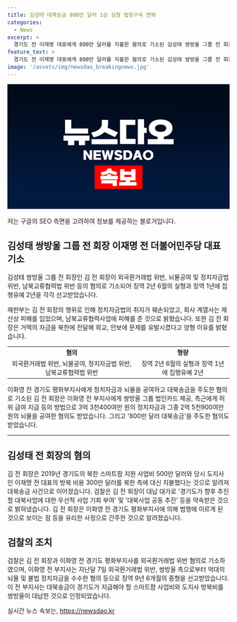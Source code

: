 ```yaml
---
title: 김성태 대북송금 800만 달러 1심 실형 법정구속 면해
categories:
  - News
excerpt: >
  경기도 전 이재명 대표에게 800만 달러를 지불한 혐의로 기소된 김성태 쌍방울 그룹 전 회장에게 징역 2년 6개월의 실형이 선고됐습니다. 또한, 대북송금 주도 혐의로도 기소된 그는 외국환거래법 위반 등으로 징역 1년에 집행유예 2년까지 선고받았으며, 정치자금법 위반 등의 혐의로도 공소를 받았다. 이에 대해 법정구속은 하지 않았으나 재판부는 피고인의 행위로 인해 정치자금법을 심각하게 훼손하고 회사에 피해를 입히며 남북교류협력사업에 피해를 준 것으로 판시했다.
feature_text: >
  경기도 전 이재명 대표에게 800만 달러를 지불한 혐의로 기소된 김성태 쌍방울 그룹 전 회장에게 징역 2년 6개월의 실형이 선고됐습니다. 또한, 대북송금 주도 혐의로도 기소된 그는 외국환거래법 위반 등으로 징역 1년에 집행유예 2년까지 선고받았으며, 정치자금법 위반 등의 혐의로도 공소를 받았다. 이에 대해 법정구속은 하지 않았으나 재판부는 피고인의 행위로 인해 정치자금법을 심각하게 훼손하고 회사에 피해를 입히며 남북교류협력사업에 피해를 준 것으로 판시했다.
image: '/assets/img/newsdao_breakingnews.jpg'
---
```


<p><img src="/assets/img/newsdao_breakingnews.jpg" alt="ontimetimes 속보" /></p>

<p>저는 구글의 SEO 측면을 고려하여 정보를 제공하는 블로거입니다.</p>

<h2 data-ke-size="size26">김성태 쌍방울 그룹 전 회장 이재명 전 더불어민주당 대표 기소</h2>

<p data-ke-size="size16">김성태 쌍방울 그룹 전 회장인 김 전 회장이 외국환거래법 위반, 뇌물공여 및 정치자금법 위반, 남북교류협력법 위반 등의 혐의로 기소되어 징역 2년 6월의 실형과 징역 1년에 집행유예 2년을 각각 선고받았습니다.</p>

<p data-ke-size="size16">재판부는 김 전 회장의 행위로 인해 정치자금법의 취지가 훼손되었고, 회사 계열사는 재산상 피해를 입었으며, 남북교류협력사업에 피해를 준 것으로 밝혔습니다. 또한 김 전 회장은 거액의 자금을 북한에 전달해 외교, 안보에 문제를 유발시켰다고 양형 이유를 밝혔습니다.</p>

<table>
  <tr>
    <td style="text-align: center; height: 17px;"><b>혐의</b></td>
    <td style="text-align: center; height: 17px;"><b>형량</b></td>
  </tr>
  <tr>
    <td style="text-align: center; height: 17px;">외국환거래법 위반, 뇌물공여, 정치자금법 위반, 남북교류협력법 위반</td>
    <td style="text-align: center; height: 17px;">징역 2년 6월의 실형과 징역 1년에 집행유예 2년</td>
  </tr>
</table>

<p data-ke-size="size16">이화영 전 경기도 평화부지사에게 정치자금과 뇌물을 공여하고 대북송금을 주도한 혐의로 기소된 김 전 회장은 이화영 전 부지사에게 쌍방울 그룹 법인카드 제공, 측근에게 허위 급여 지급 등의 방법으로 3억 3천400여만 원의 정치자금과 그중 2억 5천900여만 원의 뇌물을 공여한 혐의도 받았습니다. 그리고 '800만 달러 대북송금'을 주도한 혐의도 받았습니다.</p>

<hr>

<h2 data-ke-size="size26">김성태 전 회장의 혐의</h2>

<p data-ke-size="size16">김 전 회장은 2019년 경기도의 북한 스마트팜 지원 사업비 500만 달러와 당시 도지사인 이재명 전 대표의 방북 비용 300만 달러를 북한 측에 대신 지불했다는 것으로 알려져 대북송금 사건으로 이어졌습니다. 검찰은 김 전 회장이 대납 대가로 '경기도가 향후 추진할 대북사업에 대한 우선적 사업 기회 부여' 및 '대북사업 공동 추진' 등을 약속받은 것으로 밝혀냈습니다. 김 전 회장은 이화영 전 경기도 평화부지사에 의해 범행에 이르게 된 것으로 보이는 점 등을 유리한 사정으로 간주한 것으로 알려졌습니다.</p>

<h2 data-ke-size="size26">검찰의 조치</h2>

<p data-ke-size="size16">검찰은 김 전 회장과 이화영 전 경기도 평화부지사를 외국환거래법 위반 혐의로 기소하였으며, 이화영 전 부지사는 지난달 7일 외국환거래법 위반, 쌍방울 측으로부터 억대의 뇌물 및 불법 정치자금을 수수한 혐의 등으로 징역 9년 6개월의 중형을 선고받았습니다. 이 전 부지사는 대북송금이 경기도가 지급해야 할 스마트팜 사업비와 도지사 방북비를 쌍방울이 대납한 것으로 인정되었습니다.</p>
실시간 뉴스 속보는, <a href="https://newsdao.kr" rel="dofollow">https://newsdao.kr</a>


